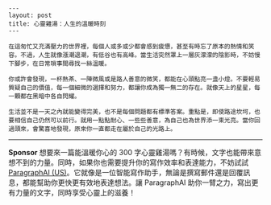 ```jekyll
---
layout: post
title: 心靈雞湯：人生的溫暖時刻
---

在這匆忙又充滿壓力的世界裡，每個人或多或少都會感到疲憊，甚至有時忘了原本的熱情和笑容。不過，人生就像漲潮退潮，有低谷也有高峰。當生活突然罩上一層灰濛濛的陰影時，不妨慢下腳步，在日常瑣事間尋找一絲溫暖。

你或許會發現，一杯熱茶、一陣微風或是路人善意的微笑，都能在心頭點亮一盞小燈。不要輕易質疑自己的價值，每一個細微的選擇和努力，都讓你成為獨一無二的存在。就像天上的星星，每一顆都在黑暗中各自閃耀。

生活並不是一天之內就能變得完美，也不是每個問題都有標準答案。重點是，即使路途坎坷，也要相信自己仍然可以前行。就用一點點耐心、一些些善意，為自己也為世界添一束光亮。當你回過頭來，會驚喜地發現，原來你一直都走在屬於自己的光路上。

```



---

**Sponsor**
想要來一篇能溫暖你心的 300 字心靈雞湯嗎？有時候，文字也能帶來意想不到的力量。同時，如果你也需要提升你的寫作效率和表達能力，不妨試試 [ParagraphAI (US)](https://pollinations.ai/redirect-nexad/8XYe4rhr?user_id=36901823)。它就像是一位智能寫作助手，無論是撰寫郵件還是回覆訊息，都能幫助你更快更有效地表達想法。讓 ParagraphAI 助你一臂之力，寫出更有力量的文字，同時享受心靈上的滋養！